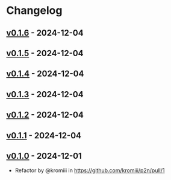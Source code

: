 # Changelog

## [v0.1.6](https://github.com/kromiii/paper-to-notion/compare/v0.1.5...v0.1.6) - 2024-12-04

## [v0.1.5](https://github.com/kromiii/paper-to-notion/compare/v0.1.4...v0.1.5) - 2024-12-04

## [v0.1.4](https://github.com/kromiii/p2n/compare/v0.1.3...v0.1.4) - 2024-12-04

## [v0.1.3](https://github.com/kromiii/p2n/compare/v0.1.2...v0.1.3) - 2024-12-04

## [v0.1.2](https://github.com/kromiii/p2n/compare/v0.1.1...v0.1.2) - 2024-12-04

## [v0.1.1](https://github.com/kromiii/p2n/compare/v0.1.0...v0.1.1) - 2024-12-04

## [v0.1.0](https://github.com/kromiii/p2n/commits/v0.1.0) - 2024-12-01
- Refactor by @kromiii in https://github.com/kromiii/p2n/pull/1

